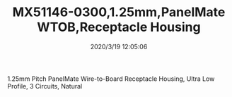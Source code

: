 ﻿---
layout: post 
title: MX51146-0300,1.25mm,PanelMate WTOB,Receptacle Housing
tags: 
categories: wire-harness
overview: 1.25mm Pitch PanelMate Wire-to-Board Receptacle Housing, Ultra Low Profile, 3 Circuits, Natural
series: 
part_number: 511460300
thumb_img: static/202003/258-thumb-20200319200613.jpg
small_img: static/202003/258-20200319200613.jpg
date: 2020/3/19 12:05:06
---


1.25mm Pitch PanelMate Wire-to-Board Receptacle Housing, Ultra Low Profile, 3 Circuits, Natural

